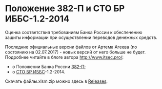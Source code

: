 # Положение 382-П и СТО БР ИББС-1.2-2014
Оценка соответствия требованиям Банка России к обеспечению защиты информации при осуществлении переводов денежных средств.

Последние официальные версии файлов от Артема Агеева (по состоянию на 02.07.2017) - новых версий от него больше не будет.  
Подробнее читайте в блоге автора http://www.itsec.pro/:

* о Положении Банка России [382-П](http://www.itsec.pro/search/label/382-%D0%9F);
* о [СТО БР ИББС](http://www.itsec.pro/search/label/%D0%A1%D0%A2%D0%9E%20%D0%91%D0%A0%20%D0%98%D0%91%D0%91%D0%A1)-1.2-2014.

Скачать файлы.xlsm.zip можно здесь в [Releases](https://github.com/diev/382-P/releases).
